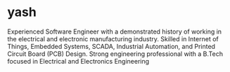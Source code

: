 # yash
Experienced Software Engineer with a demonstrated history of working in the electrical and electronic manufacturing industry. Skilled in Internet of Things, Embedded Systems, SCADA, Industrial Automation, and Printed Circuit Board (PCB) Design. Strong engineering professional with a B.Tech focused in Electrical and Electronics Engineering
